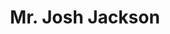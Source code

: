 ---
title: "Mr. Josh Jackson"
draft: false
description : "Mr. Jackson is an ardent technologist with deep understanding and expertise in securing large enterprise systems. As the Chief Technology Officer (CTO) of Intelligent Cyber Automations (ICA) he architects ICA’s solutions and supports establishing both strategic and tactical roadmaps for solutions to meet current and future cyber security needs of ICA’s customers. Mr. Jackson has specialized experience in DoD Cyber Space and he is actively engaged in managing Cyber Operations for the U.S. Army."
image: "images/JoshuaJackson.png"
course: "for Intelligent Cyber Automations"
category: "corporate"
department: "Corporate Management"
designation: "Chief Technology Officer (CTO)"
id: "member4"
order: 2
type: "team"
---